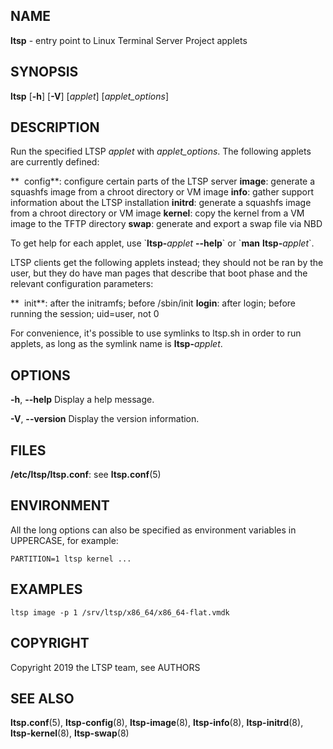 ## NAME
**ltsp** - entry point to Linux Terminal Server Project applets

## SYNOPSIS
**ltsp** [**-h**] [**-V**] [_applet_] [_applet\_options_]

## DESCRIPTION
Run the specified LTSP _applet_ with _applet\_options_. The following applets
are currently defined:

  **  config**: configure certain parts of the LTSP server
  **image**:  generate a squashfs image from a chroot directory or VM image
  **info**:   gather support information about the LTSP installation
  **initrd**: generate a squashfs image from a chroot directory or VM image
  **kernel**: copy the kernel from a VM image to the TFTP directory
  **swap**:   generate and export a swap file via NBD

To get help for each applet, use \`**ltsp-**_applet_ **--help**\` or
\`**man** **ltsp-**_applet_\`.

LTSP clients get the following applets instead; they should not be ran by
the user, but they do have man pages that describe that boot phase and the
relevant configuration parameters:

  **  init**:   after the initramfs; before /sbin/init
  **login**:  after login; before running the session; uid=user, not 0

For convenience, it's possible to use symlinks to ltsp.sh in order to run
applets, as long as the symlink name is **ltsp-**_applet_.

## OPTIONS
**-h**, **--help**
  Display a help message.

**-V**, **--version**
  Display the version information.

## FILES
**/etc/ltsp/ltsp.conf**: see **ltsp.conf**(5)

## ENVIRONMENT
All the long options can also be specified as environment variables in
UPPERCASE, for example:
```shell
PARTITION=1 ltsp kernel ...
```

## EXAMPLES
```shell
ltsp image -p 1 /srv/ltsp/x86_64/x86_64-flat.vmdk
```

## COPYRIGHT
Copyright 2019 the LTSP team, see AUTHORS

## SEE ALSO
**ltsp.conf**(5), **ltsp-config**(8), **ltsp-image**(8), **ltsp-info**(8),
**ltsp-initrd**(8), **ltsp-kernel**(8), **ltsp-swap**(8)
